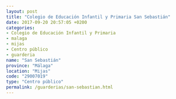 ```yaml
---
layout: post
title: "Colegio de Educación Infantil y Primaria San Sebastián"
date: 2017-09-20 20:57:05 +0200
categories:
- Colegio de Educación Infantil y Primaria
- malaga
- mijas
- Centro público
- guarderia
name: "San Sebastián"
province: "Málaga"
location: "Mijas"
code: "29007019"
type: "Centro público"
permalink: /guarderias/san-sebastian.html
---
```

